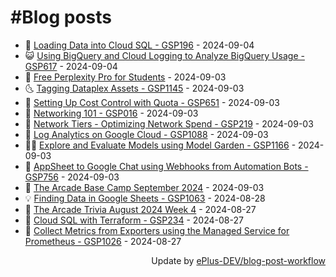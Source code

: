 # #Blog posts
<!-- BLOG-POST-LIST:START -->
- 🧰 [Loading Data into Cloud SQL - GSP196](https://eplus.dev/loading-data-into-cloud-sql-gsp196) - 2024-09-04
- 😺 [Using BigQuery and Cloud Logging to Analyze BigQuery Usage - GSP617](https://eplus.dev/using-bigquery-and-cloud-logging-to-analyze-bigquery-usage-gsp617) - 2024-09-04
- 🗽 [Free Perplexity Pro for Students](https://eplus.dev/free-perplexity-pro-for-students) - 2024-09-03
- 🌜 [Tagging Dataplex Assets - GSP1145](https://eplus.dev/tagging-dataplex-assets-gsp1145) - 2024-09-03
- 📝 [Setting Up Cost Control with Quota - GSP651](https://eplus.dev/setting-up-cost-control-with-quota-gsp651) - 2024-09-03
- 🚀 [Networking 101 - GSP016](https://eplus.dev/networking-101-gsp016) - 2024-09-03
- 💼 [Network Tiers - Optimizing Network Spend - GSP219](https://eplus.dev/network-tiers-optimizing-network-spend-gsp219) - 2024-09-03
- 🦣 [Log Analytics on Google Cloud - GSP1088](https://eplus.dev/log-analytics-on-google-cloud-gsp1088) - 2024-09-03
- 👨‍🏫 [Explore and Evaluate Models using Model Garden - GSP1166](https://eplus.dev/explore-and-evaluate-models-using-model-garden-gsp1166) - 2024-09-03
- 🔭 [AppSheet to Google Chat using Webhooks from Automation Bots - GSP756](https://eplus.dev/appsheet-to-google-chat-using-webhooks-from-automation-bots-gsp756) - 2024-09-03
- 🤡 [The Arcade Base Camp September 2024](https://eplus.dev/the-arcade-base-camp-september-2024) - 2024-09-03
- 💡 [Finding Data in Google Sheets - GSP1063](https://eplus.dev/finding-data-in-google-sheets-gsp1063) - 2024-08-28
- 🦣 [The Arcade Trivia August 2024 Week 4](https://eplus.dev/the-arcade-trivia-august-2024-week-4) - 2024-08-27
- 💪 [Cloud SQL with Terraform - GSP234](https://eplus.dev/cloud-sql-with-terraform-gsp234) - 2024-08-27
- 🤡 [Collect Metrics from Exporters using the Managed Service for Prometheus - GSP1026](https://eplus.dev/collect-metrics-from-exporters-using-the-managed-service-for-prometheus-gsp1026) - 2024-08-27<!-- BLOG-POST-LIST:END -->
<div align="right">
  Update by <a target="_blank"
    href="https://github.com/ePlus-DEV/blog-post-workflow">ePlus-DEV/blog-post-workflow</a>
</div>
